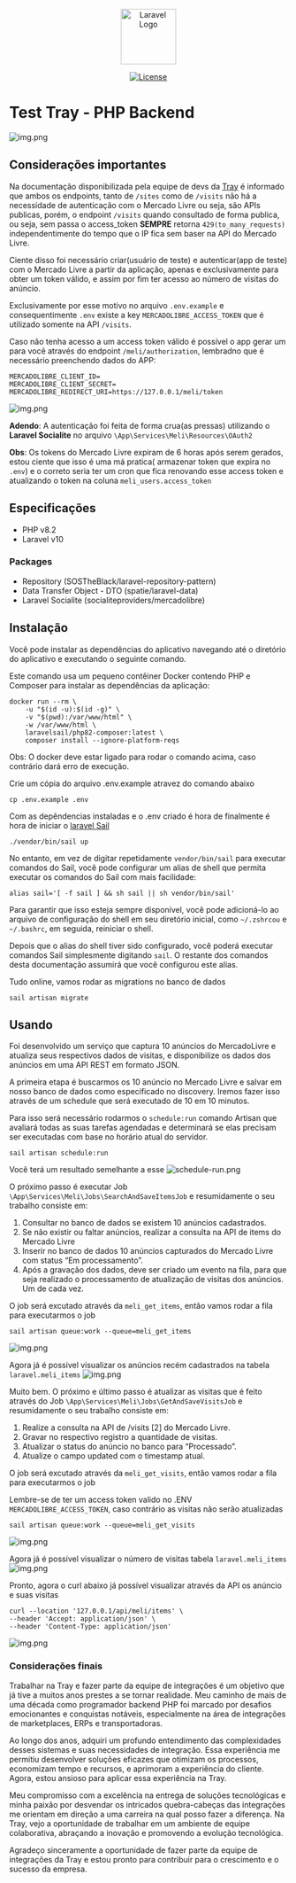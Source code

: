 <p align="center"><a href="https://laravel.com" target="_blank"><img src=".github/imgs/logo_tray_site-svg.png" width="100" alt="Laravel Logo"></a></p>

<p align="center">
<a href="https://packagist.org/packages/laravel/framework"><img src="https://img.shields.io/packagist/l/laravel/framework" alt="License"></a>
</p>

# Test Tray - PHP Backend

![img.png](.github/imgs/macro_diagram.png)

## Considerações importantes

Na documentação disponibilizada pela equipe de devs da [Tray](https://tray.com.br/) é informado que ambos os endpoints,
tanto de `/sites` como de `/visits` não há a necessidade de autenticação com o Mercado Livre ou seja, são APIs publicas,
porém, o endpoint `/visits` quando consultado de forma publica, ou seja, sem passa o access_token **SEMPRE**
retorna `429(to_many_requests)` independentimente do tempo que o IP fica sem baser na API do Mercado Livre.

Ciente disso foi necessário criar(usuário de teste) e autenticar(app de teste) com o Mercado Livre a partir da
aplicação, apenas e exclusivamente para obter um token válido, e assim por fim ter acesso ao número de visitas do
anúncio.

Exclusivamente por esse motivo no arquivo `.env.example` e consequentimente `.env` existe a
key `MERCADOLIBRE_ACCESS_TOKEN` que é utilizado somente na API `/visits`.

Caso não tenha acesso a um access token válido é possível o app gerar um para você através do
endpoint ``/meli/authorization``, lembradno que é necessário preenchendo dados do APP:

```env
MERCADOLIBRE_CLIENT_ID=
MERCADOLIBRE_CLIENT_SECRET=
MERCADOLIBRE_REDIRECT_URI=https://127.0.0.1/meli/token
```

![img.png](.github/imgs/meli_authorizarion.png)

**Adendo**: A autenticação foi feita de forma crua(as pressas) utilizando o **Laravel Socialite** no
arquivo ``\App\Services\Meli\Resources\OAuth2``

**Obs**: Os tokens do Mercado Livre expiram de 6 horas após serem gerados, estou ciente que isso é uma má pratica(
armazenar token que expira no `.env`) e o correto seria ter um cron que fica renovando esse access token e atualizando o
token na coluna ``meli_users.access_token``

## Especificações

- PHP v8.2
- Laravel v10

### Packages

- Repository (SOSTheBlack/laravel-repository-pattern)
- Data Transfer Object - DTO (spatie/laravel-data)
- Laravel Socialite (socialiteproviders/mercadolibre)

## Instalação

Você pode instalar as dependências do aplicativo navegando até o diretório do aplicativo e executando o seguinte
comando.

Este comando usa um pequeno contêiner Docker contendo PHP e Composer para instalar as dependências da aplicação:

````shell
docker run --rm \
    -u "$(id -u):$(id -g)" \
    -v "$(pwd):/var/www/html" \
    -w /var/www/html \
    laravelsail/php82-composer:latest \
    composer install --ignore-platform-reqs
````

Obs: O docker deve estar ligado para rodar o comando acima, caso contrário dará erro de execução.

Crie um cópia do arquivo .env.example atravez do comando abaixo

````shell
cp .env.example .env
````

Com as depêndencias instaladas e o .env criado é hora de finalmente é hora de iniciar
o [laravel Sail](https://laravel.com/docs/10.x/sail)

````shell
./vendor/bin/sail up
````

No entanto, em vez de digitar repetidamente ``vendor/bin/sail`` para executar comandos do Sail, você pode configurar um alias
de shell que permita executar os comandos do Sail com mais facilidade:

````shell
alias sail='[ -f sail ] && sh sail || sh vendor/bin/sail'
````

Para garantir que isso esteja sempre disponível, você pode adicioná-lo ao arquivo de configuração do shell em seu
diretório inicial, como `~/.zshrcou` e `~/.bashrc`, em seguida, reiniciar o shell.

Depois que o alias do shell tiver sido configurado, você poderá executar comandos Sail simplesmente digitando `sail`. O
restante dos comandos desta documentação assumirá que você configurou este alias.

Tudo online, vamos rodar as migrations no banco de dados

````shell
sail artisan migrate 
````

## Usando

Foi desenvolvido um serviço que captura 10 anúncios do MercadoLivre e atualiza seus respectivos dados de visitas, e
disponibilize os dados dos anúncios em uma API REST em formato JSON.

A primeira etapa é buscarmos os 10 anúncio no Mercado Livre e salvar em nosso banco de dados como especificado no
discovery.
Iremos fazer isso através de um schedule que será executado de 10 em 10 minutos.

Para isso será necessário rodarmos o ``schedule:run`` comando Artisan que avaliará todas as suas tarefas agendadas e
determinará se elas precisam ser executadas com base no horário atual do servidor.

````shell
sail artisan schedule:run
````

Você terá um resultado semelhante a esse
![schedule-run.png](.github%2Fimgs%2Fschedule-run.png)

O próximo passo é executar Job ``\App\Services\Meli\Jobs\SearchAndSaveItemsJob`` e resumidamente o seu trabalho consiste
em:

1. Consultar no banco de dados se existem 10 anúncios cadastrados.
2. Se não existir ou faltar anúncios, realizar a consulta na API de items do Mercado Livre
3. Inserir no banco de dados 10 anúncios capturados do Mercado Livre com status “Em processamento”.
4. Após a gravação dos dados, deve ser criado um evento na fila, para que seja
   realizado o processamento de atualização de visitas dos anúncios. Um de
   cada vez.

O job será excutado através da ``meli_get_items``, então vamos rodar a fila para executarmos o job

````shell
sail artisan queue:work --queue=meli_get_items
````

![img.png](.github/imgs/queue-meli_get_items.png)

Agora já é possivel visualizar os anúncios recém cadastrados na tabela ``laravel.meli_items``
![img.png](.github/imgs/laravel.meli_items-in_process.png)

Muito bem. O próximo e último passo é atualizar as visitas que é feito através do
Job ``\App\Services\Meli\Jobs\GetAndSaveVisitsJob`` e resumidamente o seu trabalho consiste em:

1. Realize a consulta na API de /visits [2] do Mercado Livre.
2. Gravar no respectivo registro a quantidade de visitas.
3. Atualizar o status do anúncio no banco para “Processado”.
4. Atualize o campo updated com o timestamp atual.

O job será excutado através da ``meli_get_visits``, então vamos rodar a fila para executarmos o job

Lembre-se de ter um access token valido no .ENV ``MERCADOLIBRE_ACCESS_TOKEN``, caso contrário as visitas não serão
atualizadas

````shell
sail artisan queue:work --queue=meli_get_visits
````

![img.png](.github/imgs/queue-meli_get_visits.png)

Agora já é possivel visualizar o número de visitas tabela ``laravel.meli_items``
![img.png](.github/imgs/laravel.meli_items-in_processed.png)

Pronto, agora o curl abaixo já possível visualizar através da API os anúncio e suas visitas

`````curl
curl --location '127.0.0.1/api/meli/items' \
--header 'Accept: application/json' \
--header 'Content-Type: application/json'
`````

![img.png](.github/imgs/api.png)

### Considerações finais

Trabalhar na Tray e fazer parte da equipe de integrações é um objetivo que já tive a muitos anos prestes a se tornar realidade. Meu caminho de mais
de uma década como programador backend PHP foi marcado por desafios emocionantes e conquistas notáveis, especialmente na
área de integrações de marketplaces, ERPs e transportadoras.

Ao longo dos anos, adquiri um profundo entendimento das complexidades desses sistemas e suas necessidades de integração.
Essa experiência me permitiu desenvolver soluções eficazes que otimizam os processos, economizam tempo e recursos, e
aprimoram a experiência do cliente. Agora, estou ansioso para aplicar essa experiência na Tray.

Meu compromisso com a excelência na entrega de soluções tecnológicas e minha paixão por desvendar os intricados
quebra-cabeças das integrações me orientam em direção a uma carreira na qual posso fazer a diferença. Na Tray, vejo a
oportunidade de trabalhar em um ambiente de equipe colaborativa, abraçando a inovação e promovendo a evolução
tecnológica.

Agradeço sinceramente a oportunidade de fazer parte da equipe de integrações da Tray e estou pronto para contribuir para
o crescimento e o sucesso da empresa.

